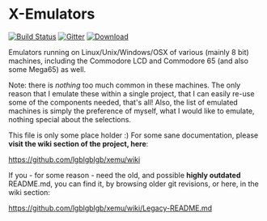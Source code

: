 # X-Emulators

[![Build Status](https://api.travis-ci.org/lgblgblgb/xemu.svg?branch=master)](https://travis-ci.org/lgblgblgb/xemu)
[![Gitter](https://badges.gitter.im/lgblgblgb/xemu.svg)](https://gitter.im/lgblgblgb/xemu)
[![Download](https://api.bintray.com/packages/lgblgblgb/generic/xemu/images/download.svg)](https://bintray.com/lgblgblgb/generic/xemu/_latestVersion)

Emulators running on Linux/Unix/Windows/OSX of various (mainly 8 bit) machines,
including the Commodore LCD and Commodore 65 (and also some Mega65) as well.

Note: there is *nothing* too much common in these machines. The only reason
that I emulate these within a single project, that I can easily re-use some
of the components needed, that's all! Also, the list of emulated machines is
simply the preference of myself, what I would like to emulate, nothing special
about the selections.

This file is only some place holder :) For some sane documentation, please **visit
the wiki section of the project, here**:

https://github.com/lgblgblgb/xemu/wiki

If you - for some reason - need the old, and possible **highly outdated** README.md,
you can find it, by browsing older git revisions, or here, in the wiki section:

https://github.com/lgblgblgb/xemu/wiki/Legacy-README.md
